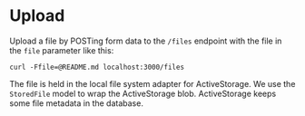 # Upload

Upload a file by POSTing form data to the `/files` endpoint with the file in
the `file` parameter like this:

```
curl -Ffile=@README.md localhost:3000/files
```

The file is held in the local file system adapter for ActiveStorage.
We use the `StoredFile` model to wrap the ActiveStorage blob. ActiveStorage
keeps some file metadata in the database.
